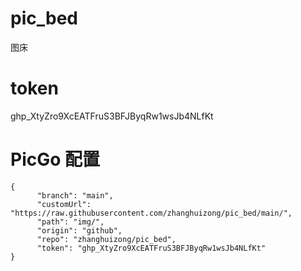 # pic_bed
图床

# token

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

# PicGo 配置

```
{
      "branch": "main",
      "customUrl": "https://raw.githubusercontent.com/zhanghuizong/pic_bed/main/",
      "path": "img/",
      "origin": "github",
      "repo": "zhanghuizong/pic_bed",
      "token": "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"
}
```
